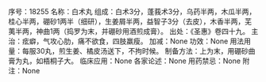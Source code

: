 序号：18255
名称：白术丸
组成：白术3分，蓬莪术3分，乌药半两，木瓜半两，桂心半两，硼砂1两半（细研），生姜屑半两，益智子3分（去皮），木香半两，芜荑半两，神曲1两（捣罗为末，并硼砂用酒煎成膏）。
出处：《圣惠》卷四十九。
主治：痃癖，气攻心肋，痛不欲食，四肢羸瘦。
加减：None
功效：None
用法用量：每服30丸，煎生姜、橘皮汤送下，不拘时候。
制备方法：上为末，用硼砂曲膏为丸，如梧桐子大。
临床应用：None
各家论述：None
用药禁忌：None
附注：None
